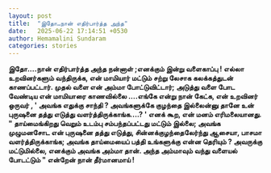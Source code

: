 ```yaml
---
layout: post
title:  "இதோ…நான் எதிர்பார்த்த அந்த"
date:   2025-06-22 17:14:51 +0530
author: Hemamalini Sundaram
categories: stories
---
```


**இதோ....நான் எதிர்பார்த்த அந்த நன்னாள் ;எனக்கும் இன்று வளைகாப்பு ! எல்லா உறவினர்களும்
வந்திருக்க, என் மாமியார் மட்டும் சற்று லேசாக கலக்கத்துடன் காணப்பட்டார். முதல் வளை என்
அம்மா போட்டுவிட்டார்; அடுத்து வளை போட வேண்டிய என் மாமியாரை காணவில்லை ....எங்கே
என்று நான் கேட்க, என் உறவினர் ஒருவர் , ' அவங்க எதுக்கு சாந்தி ? அவங்களுக்கே குழந்தை
இல்லைன்னு தானே உன் புருஷனை தத்து எடுத்து வளர்த்திருக்காங்க....? ' எனக் கூற, என் மனம்
எரிமலையானது. " தாய்மைங்கிறது வெறும் உடம்பு சம்பந்தப்பட்டது மட்டும் இல்லை; அவங்க
முழுமனசோட என் புருஷனை தத்து எடுத்து, சின்னக்குழந்தைலேர்ந்து ஆசையா, பாசமா
வளர்த்திருக்காங்க; அவங்க தாய்மையைப் பத்தி உங்களுக்கு என்ன தெரியும் ? அவருக்கு
மட்டுமில்லை, எனக்கும் அவங்க அம்மா தான். அந்த அம்மாவும் வந்து வளையல் போடட்டும் " என்றேன்
நான் தீர்மானமாய் !**
